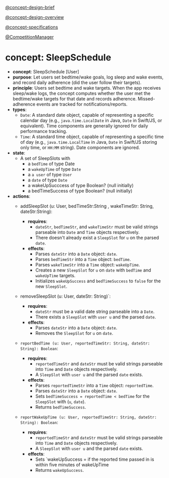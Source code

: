 [@concept-design-brief](../../background/concept-design-brief.md)

[@concept-design-overview](../../background/concept-design-overview.md)

[@concept-specifications](../../background/concept-specifications.md)

[@CompetitionManager](../CompetitionManager/CompetitionManager.md)
# concept: SleepSchedule

- **concept**: SleepSchedule [User]
- **purpose**: Let users set bedtime/wake goals, log sleep and wake events, and record daily adherence (did the user follow their targets).
- **principle**: Users set bedtime and wake targets. When the app receives sleep/wake logs, the concept computes whether the user met the bedtime/wake targets for that date and records adherence. Missed-adherence events are tracked for notifications/reports.
- **types**:
    *   `Date`: A standard date object, capable of representing a specific calendar day (e.g., `java.time.LocalDate` in Java, `Date` in Swift/JS, or equivalent). Time components are generally ignored for daily performance tracking.
    *   `Time`: A standard time object, capable of representing a specific time of day (e.g., `java.time.LocalTime` in Java, `Date` in Swift/JS storing only time, or `HH:MM` string). Date components are ignored.
- **state**:
    - A set of SleepSlots with
        - a `bedTime` of type Date
        - a `wakeUpTime` of type `Date`
        - a `a user` of type `User`
        - a `date` of type `Date`
        - a wakeUpSucccess of type Boolean? (null initially)
        - a bedTimeSuccess of type Boolean? (null initially)
- **actions**:
    - addSleepSlot (u: User, bedTimeStr:String , wakeTimeStr: String, dateStr:String):
        - **requires**: 
	        -    `dateStr`, `bedTimeStr`, and `wakeTimeStr` must be valid strings parseable into `Date` and `Time` objects respectively.
            *   There doesn't already exist a `SleepSlot` for `u` on the parsed `date`.
        - **effects**:
	        -   Parses `dateStr` into a `Date` object: `date`.
            *   Parses `bedTimeStr` into a `Time` object: `bedTime`.
            *   Parses `wakeTimeStr` into a `Time` object: `wakeUpTime`.
            *   Creates a new `SleepSlot` for `u` on `date` with `bedTime` and `wakeUpTime` targets.
            *   Initializes `wakeUpSuccess` and `bedTimeSuccess` to `false` for the new `SleepSlot`.

    - removeSleepSlot (u: User, dateStr: String)`:
        *   **requires**:
            *  `dateStr` must be a valid date string parseable into a `Date`.
            *   There exists a `SleepSlot` with `user u` and the parsed `date`.
        *   **effects**:
            *   Parses `dateStr` into a `Date` object: `date`.
            *   Removes the `SleepSlot` for `u` on `date`.
    *   `reportBedTime (u: User, reportedTimeStr: String, dateStr: String): Boolean`:
        *   **requires**:
            *   `reportedTimeStr` and `dateStr` must be valid strings parseable into `Time` and `Date` objects respectively.
            *   A `SleepSlot` with `user u` and the parsed `date` exists.
        *   **effects**:
            *   Parses `reportedTimeStr` into a `Time` object: `reportedTime`.
            *   Parses `dateStr` into a `Date` object: `date`.
            *   Sets `bedTimeSuccess = reportedTime < bedTime` for the `SleepSlot` with (`u`, `date`).
            *   Returns `bedTimeSuccess`.

    *   `reportWakeUpTime (u: User, reportedTimeStr: String, dateStr: String): Boolean`:
        *   **requires**:
            *   `reportedTimeStr` and `dateStr` must be valid strings parseable into `Time` and `Date` objects respectively.
            *   A `SleepSlot` with `user u` and the parsed `date` exists.
        *   **effects**:
            *   Sets `wakeUpSuccess = if the reported time passed in is within five minutes of wakeUpTime
            *   Returns `wakeUpSuccess`.

